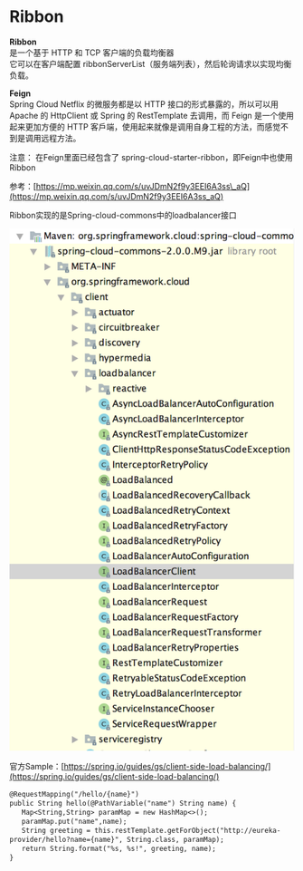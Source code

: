 # Ribbon

**Ribbon**   
是一个基于 HTTP 和 TCP 客户端的负载均衡器   
它可以在客户端配置 ribbonServerList（服务端列表），然后轮询请求以实现均衡负载。

**Feign**   
Spring Cloud Netflix 的微服务都是以 HTTP 接口的形式暴露的，所以可以用 Apache 的 HttpClient 或 Spring 的 RestTemplate 去调用，而 Feign 是一个使用起来更加方便的 HTTP 客戶端，使用起来就像是调用自身工程的方法，而感觉不到是调用远程方法。

注意： 在Feign里面已经包含了 spring-cloud-starter-ribbon，即Feign中也使用Ribbon

参考：[https://mp.weixin.qq.com/s/uvJDmN2f9y3EEI6A3ss\_aQ](https://mp.weixin.qq.com/s/uvJDmN2f9y3EEI6A3ss_aQ)

Ribbon实现的是Spring-cloud-commons中的loadbalancer接口

![](../../.gitbook/assets/image%20%282%29.png)

官方Sample：[https://spring.io/guides/gs/client-side-load-balancing/](https://spring.io/guides/gs/client-side-load-balancing/)



```text
@RequestMapping("/hello/{name}")
public String hello(@PathVariable("name") String name) {
   Map<String,String> paramMap = new HashMap<>();
   paramMap.put("name",name);
   String greeting = this.restTemplate.getForObject("http://eureka-provider/hello?name={name}", String.class, paramMap);
   return String.format("%s, %s!", greeting, name);
}
```

 



